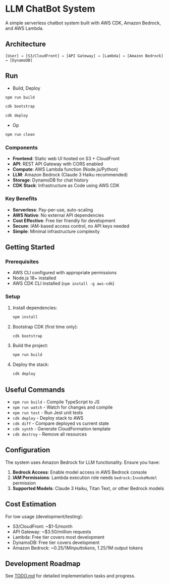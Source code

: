 # LLM ChatBot System

A simple serverless chatbot system built with AWS CDK, Amazon Bedrock, and AWS Lambda.

## Architecture

```
[User] → [S3/CloudFront] → [API Gateway] → [Lambda] → [Amazon Bedrock] → [DynamoDB]
```

## Run

- Build, Deploy

```bash
npm run build

cdk bootstrap

cdk deploy
```

- Op

```bash
npm run clean
```

### Components

- **Frontend**: Static web UI hosted on S3 + CloudFront
- **API**: REST API Gateway with CORS enabled
- **Compute**: AWS Lambda function (Node.js/Python)
- **LLM**: Amazon Bedrock (Claude 3 Haiku recommended)
- **Storage**: DynamoDB for chat history
- **CDK Stack**: Infrastructure as Code using AWS CDK

### Key Benefits

- **Serverless**: Pay-per-use, auto-scaling
- **AWS Native**: No external API dependencies
- **Cost Effective**: Free tier friendly for development
- **Secure**: IAM-based access control, no API keys needed
- **Simple**: Minimal infrastructure complexity

## Getting Started

### Prerequisites

- AWS CLI configured with appropriate permissions
- Node.js 18+ installed
- AWS CDK CLI installed (`npm install -g aws-cdk`)

### Setup

1. Install dependencies:
   ```bash
   npm install
   ```

2. Bootstrap CDK (first time only):
   ```bash
   cdk bootstrap
   ```

3. Build the project:
   ```bash
   npm run build
   ```

4. Deploy the stack:
   ```bash
   cdk deploy
   ```

## Useful Commands

* `npm run build`   - Compile TypeScript to JS
* `npm run watch`   - Watch for changes and compile
* `npm run test`    - Run Jest unit tests
* `cdk deploy`      - Deploy stack to AWS
* `cdk diff`        - Compare deployed vs current state
* `cdk synth`       - Generate CloudFormation template
* `cdk destroy`     - Remove all resources

## Configuration

The system uses Amazon Bedrock for LLM functionality. Ensure you have:

1. **Bedrock Access**: Enable model access in AWS Bedrock console
2. **IAM Permissions**: Lambda execution role needs `bedrock:InvokeModel` permission
3. **Supported Models**: Claude 3 Haiku, Titan Text, or other Bedrock models

## Cost Estimation

For low usage (development/testing):
- S3/CloudFront: ~$1-5/month
- API Gateway: ~$3.50/million requests
- Lambda: Free tier covers most development
- DynamoDB: Free tier covers development
- Amazon Bedrock: ~$0.25/1M input tokens, ~$1.25/1M output tokens

## Development Roadmap

See [TODO.md](./TODO.md) for detailed implementation tasks and progress.
